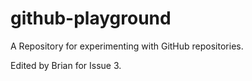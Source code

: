 # github-playground
A Repository for experimenting with GitHub repositories.

Edited by Brian for Issue 3.
